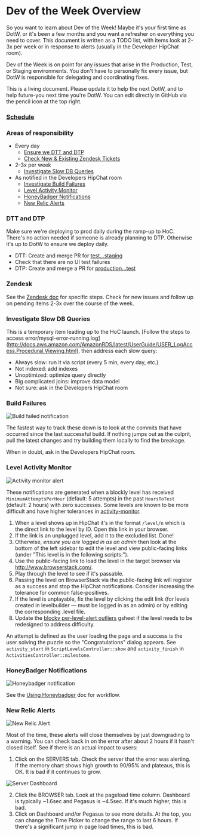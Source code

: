 # Dev of the Week Overview

So you want to learn about Dev of the Week!  Maybe it's your first time as DotW, or it's been a few months and you want a refresher on everything you need to cover.  This document is written as a TODO list, with items look at 2-3x per week or in response to alerts (usually in the Developer HipChat room).

Dev of the Week is on point for any issues that arise in the Production, Test, or Staging environments.  You don't have to personally fix every issue, but DotW is responsible for delegating and coordinating fixes.  

This is a living document.  Please update it to help the next DotW, and to help future-you next time you're DotW.  You can edit directly in GitHub via the pencil icon at the top right.

### [Schedule](https://docs.google.com/a/code.org/spreadsheets/d/1Fplt568RCaeXjomfRgBxdO0Z5bu8MFG0abMxfDRIurk/edit#gid=0)

### Areas of responsibility

* Every day
  * [Ensure we DTT and DTP](#dtt-and-dtp)
  * [Check New & Existing Zendesk Tickets](#zendesk)
* 2-3x per week
  * [Investigate Slow DB Queries](#investigate-slow-db-queries)
* As notified in the Developers HipChat room
  * [Investigate Build Failures](#build-failures)
  * [Level Activity Monitor](#level-activity-monitor)
  * [HoneyBadger Notifications](#honeybadger-notifications)
  * [New Relic Alerts](#new-relic-alerts)

### DTT and DTP
Make sure we're deploying to prod daily during the ramp-up to HoC.  There's no action needed if someone is already planning to DTP.  Otherwise it's up to DotW to ensure we deploy daily.
  * DTT: Create and merge PR for [test...staging](https://github.com/code-dot-org/code-dot-org/compare/test...staging)
  * Check that there are no UI test failures
  * DTP: Create and merge a PR for [production...test](https://github.com/code-dot-org/code-dot-org/compare/production...test)

### Zendesk

See the [Zendesk doc](https://github.com/code-dot-org/code-dot-org/blob/staging/docs/dev-of-the-week-zendesk.md) for specific steps.  Check for new issues and follow up on pending items 2-3x over the course of the week.

### Investigate Slow DB Queries
This is a temporary item leading up to the HoC launch.  [Follow the steps to access error/mysql-error-running.log] (http://docs.aws.amazon.com/AmazonRDS/latest/UserGuide/USER_LogAccess.Procedural.Viewing.html), then address each slow query:
  * Always slow: run it via script (every 5 min, every day, etc.)
  * Not indexed: add indexes
  * Unoptimized: optimize query directly
  * Big complicated joins: improve data model
  * Not sure: ask in the Developers HipChat room

### Build Failures

![Build failed notification](https://cloud.githubusercontent.com/assets/413693/4363001/947ec0ae-4291-11e4-91fb-470981956e31.png)

The fastest way to track these down is to look at the commits that have occurred since the last successful build.  If nothing jumps out as the culprit, pull the latest changes and try building them locally to find the breakage.

When in doubt, ask in the Developers HipChat room.

### Level Activity Monitor

![Activity monitor alert](https://cloud.githubusercontent.com/assets/413693/4362964/3b435c5c-4291-11e4-82d7-6864ce727b91.png)

These notifications are generated when a blockly level has received `MinimumAttemptsPerHour` (default: 5 attempts) in the past `HoursToTest` (default: 2 hours) with zero successes.  Some levels are known to be more difficult and have higher tolerances in [activity-monitor](https://github.com/code-dot-org/code-dot-org/blob/staging/bin/activity-monitor).

1. When a level shows up in HipChat it's in the format `/level/n` which is the direct link to the level by ID.  Open this link in your browser.
1. If the link is an unplugged level, add it to the excluded list.  Done!
1. Otherwise, _ensure you are logged in as an admin_ then look at the bottom of the left sidebar to edit the level and view public-facing links (under "This level is in the following scripts:").
1. Use the public-facing link to load the level in the target browser via <http://www.browserstack.com/>.
1. Play through the level to see if it's passable.
  1. Passing the level on BrowserStack via the public-facing link will register as a success and stop the HipChat notifications.  Consider increasing the tolerance for common false-positives.
  1. If the level is unplayable, fix the level by clicking the edit link (for levels created in levelbuilder — must be logged in as an admin) or by editing the corresponding .level file.
1. Update the [blocky per-level-alert outliers](https://docs.google.com/a/code.org/spreadsheets/d/1Va5hKlT6-uQJ0mZ6_QpDIaeBIhAjem-n1egWn316tJM/) gsheet if the level needs to be redesigned to address difficulty.

An attempt is defined as the user loading the page and a success is the user solving the puzzle so the "Congratulations" dialog appears.  See `activity_start` in `ScriptLevelsController::show` and `activity_finish` in `ActivitiesController::milestone`.

### HoneyBadger Notifications

![Honeybadger notification](https://cloud.githubusercontent.com/assets/413693/4362965/3c829c04-4291-11e4-9354-3df9e178be45.png)

See the [Using Honeybadger](https://github.com/code-dot-org/code-dot-org/blob/staging/docs/honeybadger.md) doc for workflow.

### New Relic Alerts

![New Relic Alert](https://cloud.githubusercontent.com/assets/1920530/6067148/40c14ef4-ad27-11e4-8b34-94a064c76cf8.png)

Most of the time, these alerts will close themselves by just downgrading to a warning. You can check back in on the error after about 2 hours if it hasn't closed itself. See if there is an actual impact to users:

1. Click on the SERVERS tab. Check the server that the error was alerting. If the memory chart shows high growth to 90/95% and plateaus, this is OK. It is bad if it continues to grow.

![Server Dashboard](https://cloud.githubusercontent.com/assets/1920530/6067153/4d0ba308-ad27-11e4-8189-90ea7ee5e8e9.png)

2. Click the BROWSER tab. Look at the pageload time column. Dashboard is typically ~1.6sec and Pegasus is ~4.5sec. If it's much higher, this is bad.
3. Click on Dashboard and/or Pegasus to see more details. At the top, you can change the Time Picker to change the range to last 6 hours. If there's a significant jump in page load times, this is bad.
